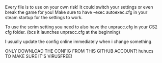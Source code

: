 Every file is to use on your own risk! It could switch your settings or even break the game for you!
Make sure to have -exec autoexec.cfg in your steam startup for the settings to work.

To use the scrim setting you need to also have the unpracc.cfg in your CS2 cfg folder. (bcs it launches unpracc.cfg at the beginning)

I usually update the config online immediately when i change something.

ONLY DOWNLOAD THE CONFIG FROM THIS GITHUB ACCOUNT! huhucs TO MAKE SURE IT'S VIRUSFREE!

